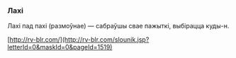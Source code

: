 ### Лахі
Лахі пад пахі (размоўнае) — сабраўшы свае пажыткі, выбірацца куды-н.

<a rel="author">[http://rv-blr.com/](http://rv-blr.com/slounik.jsp?letterId=0&maskId=0&pageId=1519)</a>
